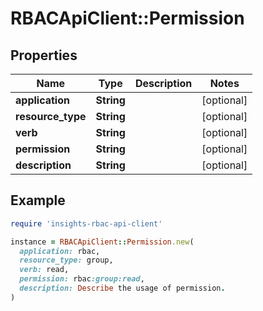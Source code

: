 # RBACApiClient::Permission

## Properties

| Name | Type | Description | Notes |
| ---- | ---- | ----------- | ----- |
| **application** | **String** |  | [optional] |
| **resource_type** | **String** |  | [optional] |
| **verb** | **String** |  | [optional] |
| **permission** | **String** |  | [optional] |
| **description** | **String** |  | [optional] |

## Example

```ruby
require 'insights-rbac-api-client'

instance = RBACApiClient::Permission.new(
  application: rbac,
  resource_type: group,
  verb: read,
  permission: rbac:group:read,
  description: Describe the usage of permission.
)
```


